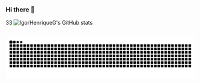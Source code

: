 ### Hi there 👋

33
![IgorHenriqueG's GitHub stats](https://github-readme-stats.vercel.app/api?username=bryanbeckham06&show_icons=true&theme=radical)


##

<img align="center" alt="snake eating my contributions" src="https://raw.githubusercontent.com/vinimanzano/vinimanzano/output/github-contribution-grid-snake-dark.svg">

